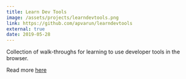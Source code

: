 ```yaml
---
title: Learn Dev Tools
image: /assets/projects/learndevtools.png
link: https://github.com/apvarun/learndevtools
external: true
date: 2019-05-28
---
```


Collection of walk-throughs for learning to use developer tools in the browser.

Read more [here](https://learndevtools.now.sh)